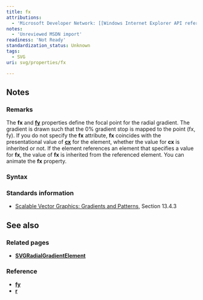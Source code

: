 ```yaml
---
title: fx
attributions:
  - 'Microsoft Developer Network: [[Windows Internet Explorer API reference](http://msdn.microsoft.com/en-us/library/ie/hh828809%28v=vs.85%29.aspx) Article]'
notes:
  - 'Unreviewed MSDN import'
readiness: 'Not Ready'
standardization_status: Unknown
tags:
  - SVG
uri: svg/properties/fx

---
```

## Notes

### Remarks

The **fx** and [**fy**](/svg/properties/fy) properties define the focal point for the radial gradient. The gradient is drawn such that the 0% gradient stop is mapped to the point (fx, fy). If you do not specify the **fx** attribute, **fx** coincides with the presentational value of [**cx**](/svg/properties/cx_(SVGRadialGradientElement)) for the element, whether the value for **cx** is inherited or not. If the element references an element that specifies a value for **fx**, the value of **fx** is inherited from the referenced element. You can animate the **fx** property.

### Syntax

### Standards information

-   [Scalable Vector Graphics: Gradients and Patterns](http://go.microsoft.com/fwlink/p/?linkid=199811), Section 13.4.3

## See also

### Related pages

-   [**SVGRadialGradientElement**](/svg/elements/radialGradient)

### Reference

-   [**fy**](/svg/properties/fy)
-   [**r**](/svg/properties/r_(SVGRadialGradientElement))

